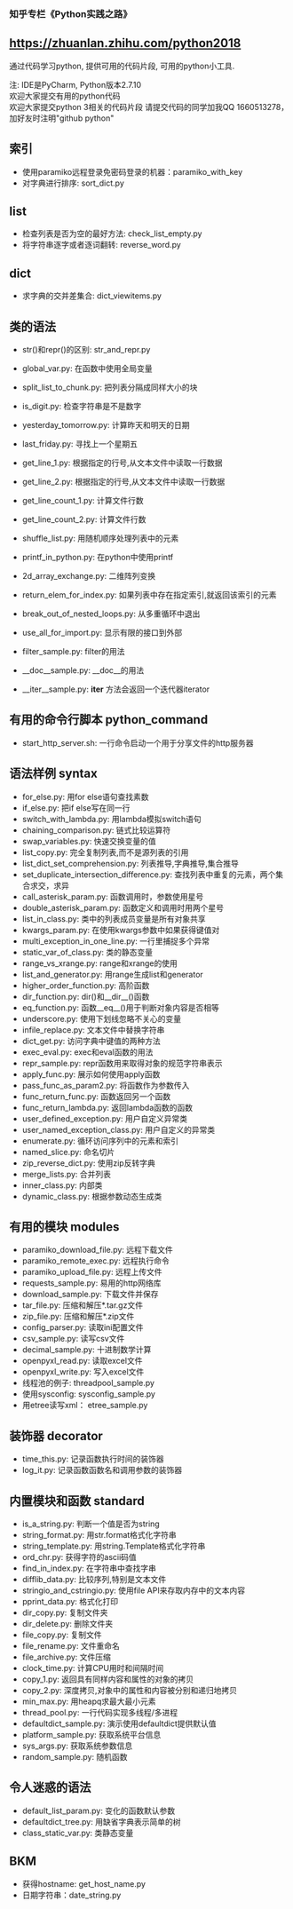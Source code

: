 ### 知乎专栏《Python实践之路》
https://zhuanlan.zhihu.com/python2018
--------------------------------------

通过代码学习python, 提供可用的代码片段, 可用的python小工具.

注: IDE是PyCharm, Python版本2.7.10  
欢迎大家提交有用的python代码  
欢迎大家提交python 3相关的代码片段
请提交代码的同学加我QQ 1660513278，加好友时注明"github python"

## 索引
- 使用paramiko远程登录免密码登录的机器：paramiko_with_key
- 对字典进行排序: sort_dict.py 

## list
* 检查列表是否为空的最好方法: check_list_empty.py 
* 将字符串逐字或者逐词翻转: reverse_word.py

## dict
* 求字典的交并差集合: dict_viewitems.py


## 类的语法
* str()和repr()的区别: str_and_repr.py


* global_var.py: 在函数中使用全局变量
* split_list_to_chunk.py: 把列表分隔成同样大小的块
* is_digit.py: 检查字符串是不是数字

* yesterday_tomorrow.py: 计算昨天和明天的日期
* last_friday.py: 寻找上一个星期五
* get_line_1.py: 根据指定的行号,从文本文件中读取一行数据
* get_line_2.py: 根据指定的行号,从文本文件中读取一行数据
* get_line_count_1.py: 计算文件行数
* get_line_count_2.py: 计算文件行数
* shuffle_list.py: 用随机顺序处理列表中的元素
* printf_in_python.py: 在python中使用printf
* 2d_array_exchange.py: 二维阵列变换
* return_elem_for_index.py: 如果列表中存在指定索引,就返回该索引的元素
* break_out_of_nested_loops.py: 从多重循环中退出
* use_all_for_import.py: 显示有限的接口到外部
* filter_sample.py: filter的用法
* __doc__sample.py: __doc__的用法
* __iter__sample.py: __iter__ 方法会返回一个迭代器iterator


## 有用的命令行脚本 python_command
* start_http_server.sh: 一行命令启动一个用于分享文件的http服务器

## 语法样例 syntax
* for_else.py: 用for else语句查找素数
* if_else.py: 把if else写在同一行
* switch_with_lambda.py: 用lambda模拟switch语句
* chaining_comparison.py: 链式比较运算符
* swap_variables.py: 快速交换变量的值
* list_copy.py: 完全复制列表,而不是源列表的引用
* list_dict_set_comprehension.py: 列表推导,字典推导,集合推导
* set_duplicate_intersection_difference.py: 查找列表中重复的元素，两个集合求交，求异
* call_asterisk_param.py: 函数调用时，参数使用星号
* double_asterisk_param.py: 函数定义和调用时用两个星号
* list_in_class.py: 类中的列表成员变量是所有对象共享
* kwargs_param.py: 在使用kwargs参数中如果获得键值对
* multi_exception_in_one_line.py: 一行里捕捉多个异常
* static_var_of_class.py: 类的静态变量
* range_vs_xrange.py: range和xrange的使用
* list_and_generator.py: 用range生成list和generator
* higher_order_function.py: 高阶函数
* dir_function.py: dir()和__dir__()函数
* eq_function.py: 函数__eq__()用于判断对象内容是否相等
* underscore.py: 使用下划线忽略不关心的变量
* infile_replace.py: 文本文件中替换字符串
* dict_get.py: 访问字典中键值的两种方法
* exec_eval.py: exec和eval函数的用法
* repr_sample.py: repr函数用来取得对象的规范字符串表示
* apply_func.py: 展示如何使用apply函数
* pass_func_as_param2.py: 将函数作为参数传入
* func_return_func.py: 函数返回另一个函数
* func_return_lambda.py: 返回lambda函数的函数
* user_defined_exception.py: 用户自定义异常类
* user_named_exception_class.py: 用户自定义的异常类
* enumerate.py: 循环访问序列中的元素和索引
* named_slice.py: 命名切片
* zip_reverse_dict.py: 使用zip反转字典
* merge_lists.py: 合并列表
* inner_class.py: 内部类
* dynamic_class.py: 根据参数动态生成类


## 有用的模块 modules
* paramiko_download_file.py: 远程下载文件
* paramiko_remote_exec.py: 远程执行命令
* paramiko_upload_file.py: 远程上传文件
* requests_sample.py: 易用的http网络库
* download_sample.py: 下载文件并保存
* tar_file.py: 压缩和解压*.tar.gz文件
* zip_file.py: 压缩和解压*.zip文件
* config_parser.py: 读取ini配置文件
* csv_sample.py: 读写csv文件
* decimal_sample.py: 十进制数学计算
* openpyxl_read.py: 读取excel文件
* openpyxl_write.py: 写入excel文件
* 线程池的例子: threadpool_sample.py
* 使用sysconfig: sysconfig_sample.py
* 用etree读写xml： etree_sample.py

## 装饰器 decorator
* time_this.py: 记录函数执行时间的装饰器
* log_it.py: 记录函数函数名和调用参数的装饰器

## 内置模块和函数 standard
* is_a_string.py: 判断一个值是否为string
* string_format.py: 用str.format格式化字符串
* string_template.py: 用string.Template格式化字符串
* ord_chr.py: 获得字符的ascii码值
* find_in_index.py: 在字符串中查找字串
* difflib_data.py: 比较序列,特别是文本文件
* stringio_and_cstringio.py: 使用file API来存取内存中的文本内容
* pprint_data.py: 格式化打印
* dir_copy.py: 复制文件夹
* dir_delete.py: 删除文件夹
* file_copy.py: 复制文件
* file_rename.py: 文件重命名
* file_archive.py: 文件压缩
* clock_time.py: 计算CPU用时和间隔时间
* copy_1.py: 返回具有同样内容和属性的对象的拷贝
* copy_2.py: 深度拷贝,对象中的属性和内容被分别和递归地拷贝
* min_max.py: 用heapq求最大最小元素
* thread_pool.py: 一行代码实现多线程/多进程
* defaultdict_sample.py: 演示使用defaultdict提供默认值
* platform_sample.py: 获取系统平台信息
* sys_args.py: 获取系统参数信息
* random_sample.py: 随机函数



## 令人迷惑的语法
* default_list_param.py: 变化的函数默认参数
* defaultdict_tree.py: 用缺省字典表示简单的树
* class_static_var.py: 类静态变量

## BKM 
* 获得hostname: get_host_name.py
* 日期字符串：date_string.py
